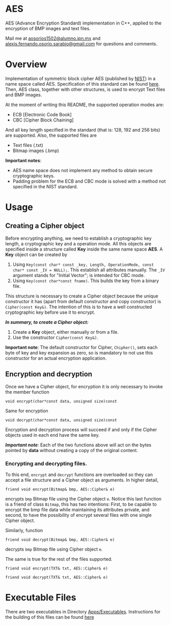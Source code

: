 #  AES

AES (Advance Encryption Standard) implementation in C++, applied to the encryption of BMP images and text files.

Mail me at aosorios1502@alumno.ipn.mx and alexis.fernando.osorio.sarabio@gmail.com for questions and comments.

#  Overview

Implementation of symmetric block cipher AES (published by [NIST](https://www.nist.gov/)) in a name space called AES. Specification of this standard can be found [here](https://www.nist.gov/publications/advanced-encryption-standard-aes-0). Then, AES class, together with other structures, is used to encrypt Text files and BMP images.

At the moment of writing this README, the supported operation modes are:

- ECB [Electronic Code Book]
- CBC [Cipher Block Chaining]

And all key length specified in the standard (that is: 128, 192 and 256 bits) are supported. Also, the supported files are

- Text files (.txt)
- Bitmap images (.bmp)

**Important notes**:
* AES name space does not implement any method to obtain secure cryptographic keys.
* Padding problem for the ECB and CBC mode is solved with a method not specified in the NIST standard.

#   Usage

##  Creating a Cipher object
Before encrypting anything, we need to establish a cryptographic key length, a cryptographic key and a operation mode. All this objects are specified inside a structure called **Key** inside the same name space **AES**. A **Key** object can be created by

1. Using ``Key(const char* const _key, Length, OperationMode, const char* const _IV = NULL);``. This establish all attributes manually. The ``_IV`` argument stands for "Initial Vector"; is intended for CBC mode.
2. Using ``Key(const char*const fname)``. This builds the key from a binary file.

This structure is necessary to create a Cipher object because the unique constructor it has (apart from default constructor and copy constructor) is ``Cipher(const Key&)``. The intention of this is to have a well constructed cryptographic key before use it to encrypt.

***In summary, to create a Cipher object:***
1. Create a **Key** object, either manually or from a file.
2. Use the constructor ``Cipher(const Key&)``.

**Important note**: The default constructor for Cipher, ``Chipher()``, sets each byte of key and key expansion as zero, so is mandatory to not use this constructor for an actual encryption application.

## Encryption and decryption

Once we have a Cipher object, for encryption it is only necessary to invoke the member function 

```
void encrypt(char*const data, unsigned size)const
```

Same for encryption

```
void decrypt(char*const data, unsigned size)const
```

Encryption and decryption process will succeed if and only if the Cipher objects used in each end have the same key.

***Important note***: Each of the two functions above will act on the bytes pointed by **data** without creating a copy of the original content.

### Encrypting and decrypting files.

To this end, ``encrypt`` and ``decrypt`` functions are overloaded so they can accept a file structure and a Cipher object as arguments. In higher detail,

```
friend void encrypt(Bitmap& bmp, AES::Cipher& e)
```

encrypts ``bmp`` Bitmap file using the Cipher object ``e``. Notice this last function is a friend of class ``Bitmap``, this has two intentions: First, to be capable to encrypt the bmp file data while maintaining its attributes private, and second, to have the possibility of encrypt several files with one single Cipher object.

Similarly, function
```
friend void decrypt(Bitmap& bmp, AES::Cipher& e)
```
decrypts ``bmp`` Bitmap file using Cipher object ``e``.

The same is true for the rest of the files supported.

```
friend void encrypt(TXT& txt, AES::Cipher& e)
```

```
friend void decrypt(TXT& txt, AES::Cipher& e)
```

#  Executable Files

There are two executables in Directory [Apps/Executables](Apps/Executables). Instructions for the building of this files can be found [here](Apps/Executables/README.md)
